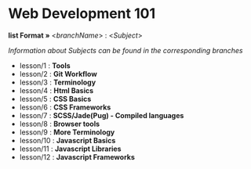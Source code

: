 # Web Development 101
**list Format »** <*branchName*> : <*Subject*>

*Information about Subjects can be found in the corresponding branches*

* lesson/1 : **Tools**
* lesson/2 : **Git Workflow**
* lesson/3 : **Terminology**
* lesson/4 : **Html Basics**
* lesson/5 : **CSS Basics**
* lesson/6 : **CSS Frameworks**
* lesson/7 : **SCSS/Jade(Pug) - Compiled languages**
* lesson/8 : **Browser tools**
* lesson/9 : **More Terminology**
* lesson/10 : **Javascript Basics**
* lesson/11 : **Javascript Libraries**
* lesson/12 : **Javascript Frameworks**


<!-- ##FrontEnd
* **Terminology**
	* String
	* Tag
	* Attribute
	* Markup Language
	* Style Language
	* Scripting Language
* **Intro to HTML**
	* What is a tag
	* Html Document structure
	* What is an attribute
	* Inline styles
* **Intro to CSS**
	* Style tags
	* Link tags
	* Tags, Classes, Ids
	* Style options
	* Specificity
* **CSS frameworks**
	* AmpStrap
	* BootStrap
	* Foundation
* **Compiled languages**
	* SCSS
	* Jade(Pug)
* **Browser tools**
	* html inspector
	* style editor
	* javascript env
* **More Terminology**
	* Array
	* Object(Hash, Hashmap)
	* Frontend Language
	* Server Side Language(backend)
	* Variable
	* Function(method)
* **Intro to Javascript**
	* Script tags
	* Setting Variables
	* writing and using simple Functions
	* if-else
	* when
	* wtf is an algorithm
	* AJAX
	* javascript Frameworks
	* How to interact with HTML
* **Intro to JQuery and Lodash**
	* What is the DOM
	* How to Interact with DOM using Jquery
	* Why do these tools exist?
	* Where to look up info about these tools
* **More Terminology**
	* Dependencies
	* injection
	* environment
* **Intro to Node**
	* Setting up environment
	* NPM
	* Yoeman(magic)
	* Gulp(Grunt), Bower
	* Babel(ES6)
	* ES6 vs ES5 and why?
* **Intro to Angular**
	* Why is Angular useful
	* Angular ways of Doing things
	* Angular with bower tools
	* Firebase
## BackEnd
* **Re-introduction to backend**
	* Node
	* Ruby
	* Python
	* Java
	* C
* **Databases**
	* Mongo
	* Sql
		* how to write a sequel query
		* how to set up a sql database
 -->
